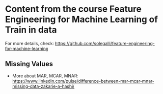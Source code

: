 # Content from the course Feature Engineering for Machine Learning of Train in data
For more details, check: https://github.com/solegalli/feature-engineering-for-machine-learning

## Missing Values
- More about MAR, MCAR, MNAR: https://www.linkedin.com/pulse/difference-between-mar-mcar-mnar-missing-data-zakarie-a-hashi/
